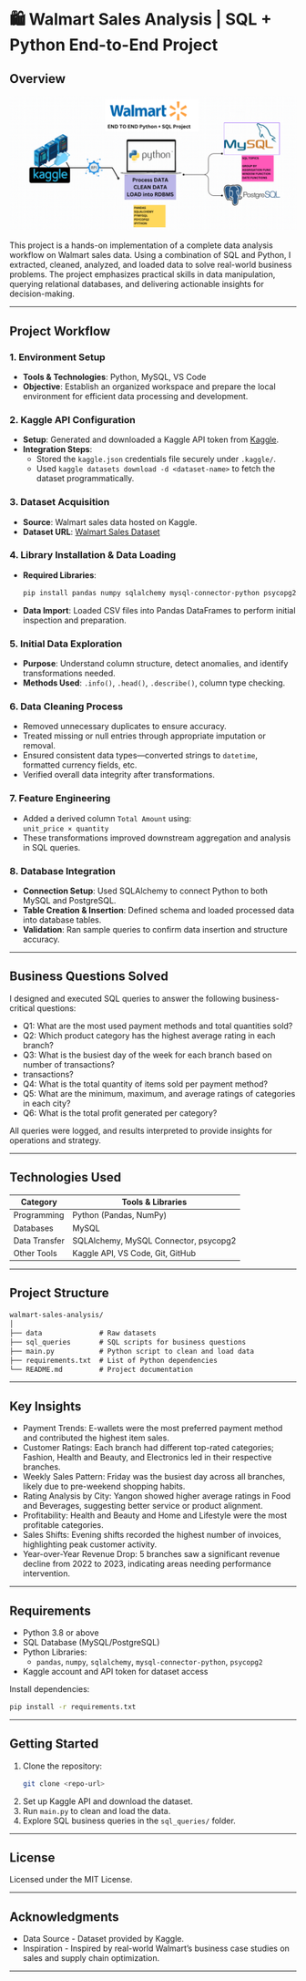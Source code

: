 
# 🛍 Walmart Sales Analysis | SQL + Python End-to-End Project

##  Overview

![Project Pipeline](walmart_project-piplelines-image.png)

This project is a hands-on implementation of a complete data analysis workflow on Walmart sales data. Using a combination of SQL and Python, I extracted, cleaned, analyzed, and loaded data to solve real-world business problems. The project emphasizes practical skills in data manipulation, querying relational databases, and delivering actionable insights for decision-making.

---

##  Project Workflow

### 1. Environment Setup
- **Tools & Technologies**: Python, MySQL, VS Code
- **Objective**: Establish an organized workspace and prepare the local environment for efficient data processing and development.

### 2. Kaggle API Configuration
- **Setup**: Generated and downloaded a Kaggle API token from [Kaggle](https://www.kaggle.com/).
- **Integration Steps**:
  - Stored the `kaggle.json` credentials file securely under `.kaggle/`.
  - Used `kaggle datasets download -d <dataset-name>` to fetch the dataset programmatically.

### 3. Dataset Acquisition
- **Source**: Walmart sales data hosted on Kaggle.
- **Dataset URL**: [Walmart Sales Dataset](https://www.kaggle.com/datasets/lubainaraja/walmart-sales-dataset)

### 4. Library Installation & Data Loading
- **Required Libraries**:
  ```bash
  pip install pandas numpy sqlalchemy mysql-connector-python psycopg2
  ```
- **Data Import**: Loaded CSV files into Pandas DataFrames to perform initial inspection and preparation.

### 5. Initial Data Exploration
- **Purpose**: Understand column structure, detect anomalies, and identify transformations needed.
- **Methods Used**: `.info()`, `.head()`, `.describe()`, column type checking.

### 6. Data Cleaning Process
- Removed unnecessary duplicates to ensure accuracy.
- Treated missing or null entries through appropriate imputation or removal.
- Ensured consistent data types—converted strings to `datetime`, formatted currency fields, etc.
- Verified overall data integrity after transformations.

### 7. Feature Engineering
- Added a derived column `Total Amount` using:  
  `unit_price × quantity`
- These transformations improved downstream aggregation and analysis in SQL queries.

### 8. Database Integration
- **Connection Setup**: Used SQLAlchemy to connect Python to both MySQL and PostgreSQL.
- **Table Creation & Insertion**: Defined schema and loaded processed data into database tables.
- **Validation**: Ran sample queries to confirm data insertion and structure accuracy.

---

##  Business Questions Solved

I designed and executed SQL queries to answer the following business-critical questions:

-  Q1: What are the most used payment methods and total quantities sold?
- Q2: Which product category has the highest average rating in each branch?
- Q3: What is the busiest day of the week for each branch based on number of transactions?
- transactions?
- Q4: What is the total quantity of items sold per payment method?
- Q5: What are the minimum, maximum, and average ratings of categories in each city?
- Q6: What is the total profit generated per category?


All queries were logged, and results interpreted to provide insights for operations and strategy.

---

##  Technologies Used

| Category      | Tools & Libraries                                  |
|---------------|----------------------------------------------------|
| Programming   | Python (Pandas, NumPy)                             |
| Databases     | MySQL                                              |
| Data Transfer | SQLAlchemy, MySQL Connector, psycopg2              |
| Other Tools   | Kaggle API, VS Code, Git, GitHub                   |

---

##  Project Structure

```
walmart-sales-analysis/
│
├── data              # Raw datasets
├── sql_queries       # SQL scripts for business questions
├── main.py           # Python script to clean and load data
├── requirements.txt  # List of Python dependencies
└── README.md         # Project documentation
```

---

##  Key Insights

- Payment Trends: E-wallets were the most preferred payment method and contributed the highest item sales.
- Customer Ratings: Each branch had different top-rated categories; Fashion, Health and Beauty, and Electronics led in their respective branches.
- Weekly Sales Pattern: Friday was the busiest day across all branches, likely due to pre-weekend shopping habits.
- Rating Analysis by City: Yangon showed higher average ratings in Food and Beverages, suggesting better service or product alignment.
- Profitability: Health and Beauty and Home and Lifestyle were the most profitable categories.
- Sales Shifts: Evening shifts recorded the highest number of invoices, highlighting peak customer activity.
- Year-over-Year Revenue Drop: 5 branches saw a significant revenue decline from 2022 to 2023, indicating areas needing performance intervention.

---


##  Requirements

- Python 3.8 or above
- SQL Database (MySQL/PostgreSQL)
- Python Libraries:
  - `pandas`, `numpy`, `sqlalchemy`, `mysql-connector-python`, `psycopg2`
- Kaggle account and API token for dataset access

Install dependencies:
```bash
pip install -r requirements.txt
```

---

##  Getting Started

1. Clone the repository:
   ```bash
   git clone <repo-url>
   ```
2. Set up Kaggle API and download the dataset.
3. Run `main.py` to clean and load the data.
4. Explore SQL business queries in the `sql_queries/` folder.

---

##  License

Licensed under the MIT License.

---

##  Acknowledgments

- Data Source - Dataset provided by Kaggle.
- Inspiration - Inspired by real-world Walmart’s business case studies on sales and supply chain optimization.

---
